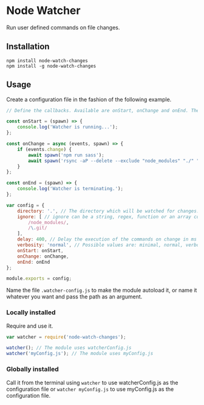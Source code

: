 # Node Watcher

Run user defined commands on file changes.

## Installation
`npm install node-watch-changes`  
`npm install -g node-watch-changes`

## Usage
Create a configuration file in the fashion of the following example.

```javascript
// Define the callbacks. Available are onStart, onChange and onEnd. They all get a spawn parameter, which is a promisified version of node's child_process.spawn. The onChange callback additionally gets an events object.

const onStart = (spawn) => {
	console.log('Watcher is running...');
};

const onChange = async (events, spawn) => {
	if (events.change) {
		await spawn('npm run sass');
		await spawn('rsync -aP --delete --exclude "node_modules" "./" "server:/path/to/destination"');
	}
};

const onEnd = (spawn) => {
	console.log('Watcher is terminating.');
};

var config = {
	directory: '.', // The directory which will be watched for changes. If falsy, the parent directory of this module will be watched. Can be a string or an array of strings.
	ignore: [ // ignore can be a string, regex, function or an array containing any of them. Has to be anymatch compatible, see https://github.com/es128/anymatch
		/node_modules/,
		/\.git/
	],
	delay: 400, // Delay the execution of the commands on change in ms
	verbosity: 'normal', // Possible values are: minimal, normal, verbose
	onStart: onStart,
	onChange: onChange,
	onEnd: onEnd
};

module.exports = config;
```

Name the file `.watcher-config.js` to make the module autoload it, or name it whatever you want and pass the path as an argument.

### Locally installed
Require and use it.
```javascript
var watcher = require('node-watch-changes');

watcher(); // The module uses watcherConfig.js
watcher('myConfig.js'); // The module uses myConfig.js
```

### Globally installed
Call it from the terminal using `watcher` to use watcherConfig.js as the configuration file or `watcher myConfig.js` to use myConfig.js as the configuration file.
